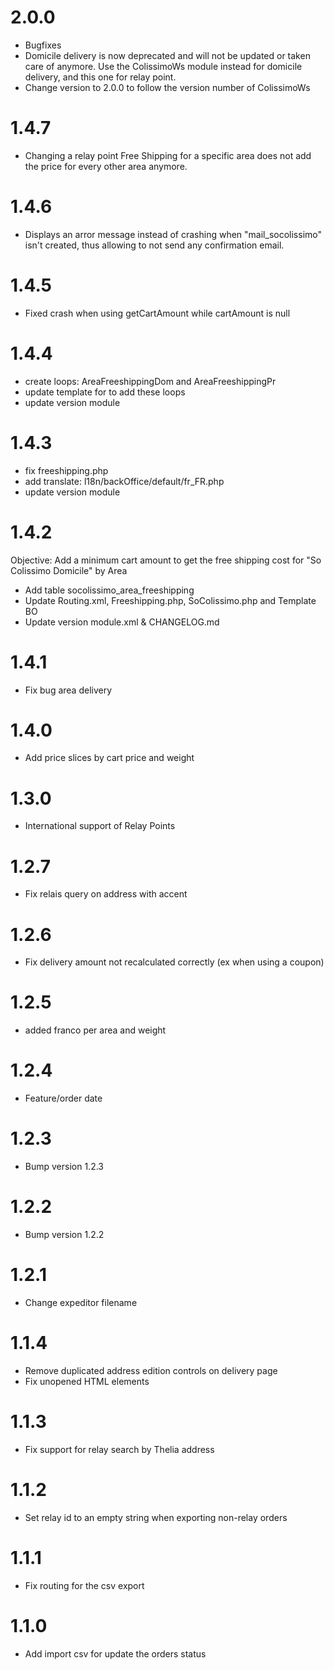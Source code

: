 # 2.0.0
- Bugfixes
- Domicile delivery is now deprecated and will not be updated or taken care of anymore.
Use the ColissimoWs module instead for domicile delivery, and this one for relay point.
- Change version to 2.0.0 to follow the version number of ColissimoWs

# 1.4.7
- Changing a relay point Free Shipping for a specific area does not add the price for every other area anymore. 

# 1.4.6
- Displays an arror message instead of crashing when "mail_socolissimo" isn't created, thus allowing to not send any confirmation email.

# 1.4.5
- Fixed crash when using getCartAmount while cartAmount is null

# 1.4.4
- create loops: AreaFreeshippingDom and AreaFreeshippingPr
- update template for to add these loops 
- update version module

# 1.4.3
- fix freeshipping.php
- add translate: l18n/backOffice/default/fr_FR.php
- update version module

# 1.4.2
Objective: Add a minimum cart amount to get the free shipping cost for "So Colissimo Domicile" by Area
- Add table socolissimo_area_freeshipping
- Update Routing.xml, Freeshipping.php, SoColissimo.php and Template BO
- Update version module.xml & CHANGELOG.md

# 1.4.1
- Fix bug area delivery

# 1.4.0
- Add price slices by cart price and weight

# 1.3.0
- International support of Relay Points

# 1.2.7
- Fix relais query on address with accent

# 1.2.6
- Fix delivery amount not recalculated correctly (ex when using a coupon)

# 1.2.5
- added franco per area and weight

# 1.2.4
- Feature/order date

# 1.2.3
- Bump version 1.2.3

# 1.2.2
- Bump version 1.2.2

# 1.2.1

- Change expeditor filename

# 1.1.4

- Remove duplicated address edition controls on delivery page
- Fix unopened HTML elements

# 1.1.3

- Fix support for relay search by Thelia address

# 1.1.2

- Set relay id to an empty string when exporting non-relay orders

# 1.1.1

- Fix routing for the csv export

# 1.1.0

- Add import csv for update the orders status
